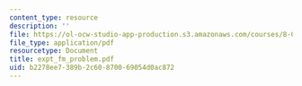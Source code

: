 ```yaml
---
content_type: resource
description: ''
file: https://ol-ocw-studio-app-production.s3.amazonaws.com/courses/8-01x-physics-i-classical-mechanics-with-an-experimental-focus-fall-2002/b2278ee7389b2c60870069054d0ac872_expt_fm_problem.pdf
file_type: application/pdf
resourcetype: Document
title: expt_fm_problem.pdf
uid: b2278ee7-389b-2c60-8700-69054d0ac872
---
```


